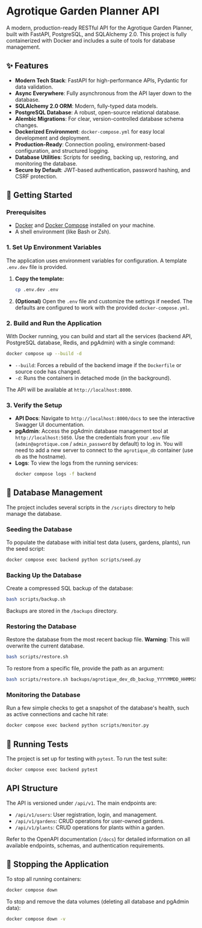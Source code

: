 # Agrotique Garden Planner API

A modern, production-ready RESTful API for the Agrotique Garden Planner, built with FastAPI, PostgreSQL, and SQLAlchemy 2.0. This project is fully containerized with Docker and includes a suite of tools for database management.

## ✨ Features

- **Modern Tech Stack**: FastAPI for high-performance APIs, Pydantic for data validation.
- **Async Everywhere**: Fully asynchronous from the API layer down to the database.
- **SQLAlchemy 2.0 ORM**: Modern, fully-typed data models.
- **PostgreSQL Database**: A robust, open-source relational database.
- **Alembic Migrations**: For clear, version-controlled database schema changes.
- **Dockerized Environment**: `docker-compose.yml` for easy local development and deployment.
- **Production-Ready**: Connection pooling, environment-based configuration, and structured logging.
- **Database Utilities**: Scripts for seeding, backing up, restoring, and monitoring the database.
- **Secure by Default**: JWT-based authentication, password hashing, and CSRF protection.

## 🚀 Getting Started

### Prerequisites

- [Docker](https://www.docker.com/get-started) and [Docker Compose](https://docs.docker.com/compose/install/) installed on your machine.
- A shell environment (like Bash or Zsh).

### 1. Set Up Environment Variables

The application uses environment variables for configuration. A template `.env.dev` file is provided.

1.  **Copy the template:**
    ```bash
    cp .env.dev .env
    ```
2.  **(Optional)** Open the `.env` file and customize the settings if needed. The defaults are configured to work with the provided `docker-compose.yml`.

### 2. Build and Run the Application

With Docker running, you can build and start all the services (backend API, PostgreSQL database, Redis, and pgAdmin) with a single command:

```bash
docker compose up --build -d
```

- `--build`: Forces a rebuild of the backend image if the `Dockerfile` or source code has changed.
- `-d`: Runs the containers in detached mode (in the background).

The API will be available at `http://localhost:8000`.

### 3. Verify the Setup

- **API Docs**: Navigate to `http://localhost:8000/docs` to see the interactive Swagger UI documentation.
- **pgAdmin**: Access the pgAdmin database management tool at `http://localhost:5050`. Use the credentials from your `.env` file (`admin@agrotique.com` / `admin_password` by default) to log in. You will need to add a new server to connect to the `agrotique_db` container (use `db` as the hostname).
- **Logs**: To view the logs from the running services:
  ```bash
  docker compose logs -f backend
  ```

## 🌱 Database Management

The project includes several scripts in the `/scripts` directory to help manage the database.

### Seeding the Database

To populate the database with initial test data (users, gardens, plants), run the seed script:

```bash
docker compose exec backend python scripts/seed.py
```

### Backing Up the Database

Create a compressed SQL backup of the database:

```bash
bash scripts/backup.sh
```
Backups are stored in the `/backups` directory.

### Restoring the Database

Restore the database from the most recent backup file. **Warning**: This will overwrite the current database.

```bash
bash scripts/restore.sh
```
To restore from a specific file, provide the path as an argument:
```bash
bash scripts/restore.sh backups/agrotique_dev_db_backup_YYYYMMDD_HHMMSS.sql
```

### Monitoring the Database

Run a few simple checks to get a snapshot of the database's health, such as active connections and cache hit rate:

```bash
docker compose exec backend python scripts/monitor.py
```

## 🧪 Running Tests

The project is set up for testing with `pytest`. To run the test suite:

```bash
docker compose exec backend pytest
```

## API Structure

The API is versioned under `/api/v1`. The main endpoints are:

- `/api/v1/users`: User registration, login, and management.
- `/api/v1/gardens`: CRUD operations for user-owned gardens.
- `/api/v1/plants`: CRUD operations for plants within a garden.

Refer to the OpenAPI documentation (`/docs`) for detailed information on all available endpoints, schemas, and authentication requirements.

## 🛑 Stopping the Application

To stop all running containers:

```bash
docker compose down
```

To stop and remove the data volumes (deleting all database and pgAdmin data):

```bash
docker compose down -v
```
